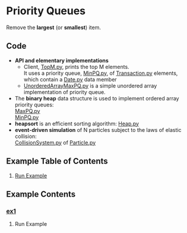 # Priority Queues
Remove the **largest** (or **smallest**) item.

## Code
  * **API and elementary implementations**    
    * Client, [TopM.py](../py/AlgsSedgewickWayne/TopM.py), prints the top M elements.     
      It uses a priority queue, [MinPQ.py](../py/AlgsSedgewickWayne/MinPQ.py), of 
      [Transaction.py](../py/AlgsSedgewickWayne/Transaction.py) elements, which contain a
      [Date.py](../py/AlgsSedgewickWayne/Date.py) data member
    * [UnorderedArrayMaxPQ.py](../py/AlgsSedgewickWayne/UnorderedArrayMaxPQ.py) is a 
      simple unordered array implementation of priority queue.   
  * The **binary heap** data structure is used to implement ordered array priority queues:    
    [MaxPQ.py](../py/AlgsSedgewickWayne/MaxPQ.py)    
    [MinPQ.py](../py/AlgsSedgewickWayne/MinPQ.py)    
  * **heapsort** is an efficient sorting algorithm: [Heap.py](../py/AlgsSedgewickWayne/Heap.py)   
  * **event-driven simulation** of N particles subject to the laws of elastic collision:     
    [CollisionSystem.py](../py/AlgsSedgewickWayne/CollisionSystem.py) of 
    [Particle.py](../py/AlgsSedgewickWayne/Particle.py)

## Example Table of Contents
  1. [Run Example](#ex1)

## Example Contents
### [ex1](#example-contents)
1. Run Example
